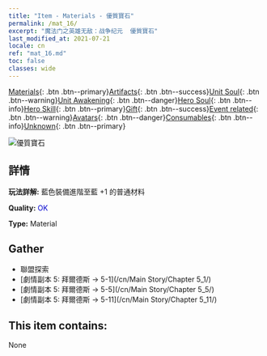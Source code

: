 ```yaml
---
title: "Item - Materials - 優質寶石"
permalink: /mat_16/
excerpt: "魔法门之英雄无敌：战争纪元  優質寶石"
last_modified_at: 2021-07-21
locale: cn
ref: "mat_16.md"
toc: false
classes: wide
---
```

 [Materials](/ItemsCN/){: .btn .btn--primary}[Artifacts](/ItemsCN/Artifacts/){: .btn .btn--success}[Unit Soul](/ItemsCN/UnitSoul/){: .btn .btn--warning}[Unit Awakening](/ItemsCN/UnitAwakening/){: .btn .btn--danger}[Hero Soul](/ItemsCN/HeroSoul/){: .btn .btn--info}[Hero Skill](/ItemsCN/HeroSkill/){: .btn .btn--primary}[Gift](/ItemsCN/Gift/){: .btn .btn--success}[Event related](/ItemsCN/Events/){: .btn .btn--warning}[Avatars](/ItemsCN/Avatars/){: .btn .btn--danger}[Consumables](/ItemsCN/Consumables/){: .btn .btn--info}[Unknown](/ItemsCN/Unknown/){: .btn .btn--primary}

 ![優質寶石](/images/t/i_cailiao_baoshi1.png)

## 詳情
 **玩法詳解:** 藍色裝備進階至藍 +1 的普通材料

 **Quality:** <span style="color: #0000CD">OK</span>

 **Type:** Material

## Gather

*    聯盟探索 
*    [劇情副本 5: 拜爾德斯 -> 5-1](/cn/Main Story/Chapter 5_1/) 
*    [劇情副本 5: 拜爾德斯 -> 5-5](/cn/Main Story/Chapter 5_5/) 
*    [劇情副本 5: 拜爾德斯 -> 5-11](/cn/Main Story/Chapter 5_11/) 

## This item contains:

  None

